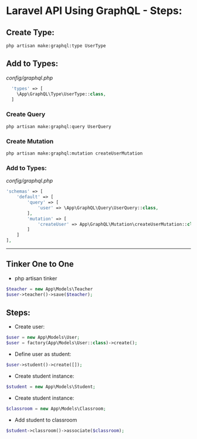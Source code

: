 # Laravel API Using GraphQL - Steps:

## Create Type:
```shell
php artisan make:graphql:type UserType
```

## Add to Types:

*config/graphql.php*
```php
  'types' => [
    \App\GraphQL\Type\UserType::class,
  ]
```

### Create Query
```shell
php artisan make:graphql:query UserQuery
```

### Create Mutation
```shell
php artisan make:graphql:mutation createUserMutation
```

### Add to Types:

*config/graphql.php*
```php
'schemas' => [
    'default' => [
        'query' => [
            'user' => \App\GraphQL\Query\UserQuery::class,
        ],
        'mutation' => [
            'createUser' => App\GraphQL\Mutation\createUserMutation::class
        ]
    ]
],
```
<hr>

## Tinker One to One

- php artisan tinker
```php
$teacher = new App\Models\Teacher
$user->teacher()->save($teacher);
```

## Steps:

- Create user:
```php
$user = new App\Models\User;
$user = factory(App\Models\User::class)->create();
```

- Define user as student:
```php
$user->student()->create([]);
```

- Create student instance:
```php
$student = new App\Models\Student;
```

- Create student instance:
```php
$classroom = new App\Models\Classroom;
```

- Add student to classroom
```php
$student->classroom()->associate($classroom);
```
